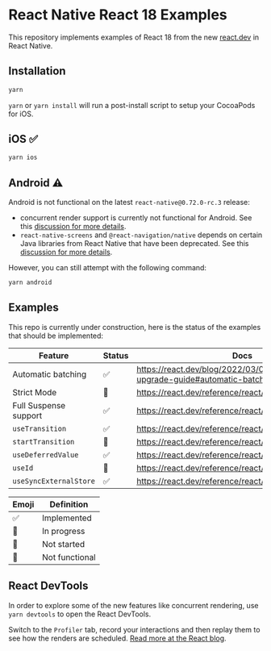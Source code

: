 # React Native React 18 Examples

This repository implements examples of React 18 from the new [react.dev](https://react.dev/) in React Native.

## Installation

```bash
yarn
```

`yarn` or `yarn install` will run a post-install script to setup your CocoaPods for iOS.

## iOS ✅

```bash
yarn ios
```

## Android ⚠️

Android is not functional on the latest `react-native@0.72.0-rc.3` release:

- concurrent render support is currently not functional for Android. See this [discussion for more details](https://github.com/reactwg/react-native-new-architecture/discussions/94#discussioncomment-5880785).
- `react-native-screens` and `@react-navigation/native` depends on certain Java libraries from React Native that have been deprecated. See this [discussion for more details](https://github.com/reactwg/react-native-releases/discussions/54#discussioncomment-5968545).

However, you can still attempt with the following command:

```bash
yarn android
```

## Examples

This repo is currently under construction, here is the status of the examples that should be implemented:

| Feature                | Status | Docs                                                                        |
| ---------------------- | ------ | --------------------------------------------------------------------------- |
| Automatic batching     | ✅     | https://react.dev/blog/2022/03/08/react-18-upgrade-guide#automatic-batching |
| Strict Mode            | 🚫     | https://react.dev/reference/react/StrictMode                                |
| Full Suspense support  | ✅     | https://react.dev/reference/react/Suspense                                  |
| `useTransition`        | ✅     | https://react.dev/reference/react/useTransition                             |
| `startTransition`      | 🚧     | https://react.dev/reference/react/startTransition                           |
| `useDeferredValue`     | ✅     | https://react.dev/reference/react/useDeferredValue                          |
| `useId`                | 🚧     | https://react.dev/reference/react/useId                                     |
| `useSyncExternalStore` | ✅     | https://react.dev/reference/react/useSyncExternalStore                      |

| Emoji | Definition     |
| ----- | -------------- |
| ✅    | Implemented    |
| 👷    | In progress    |
| 🚧    | Not started    |
| 🚫    | Not functional |

## React DevTools

In order to explore some of the new features like concurrent rendering, use `yarn devtools` to open the React DevTools.

Switch to the `Profiler` tab, record your interactions and then replay them to see how the renders are scheduled. [Read more at the React blog](https://legacy.reactjs.org/blog/2018/09/10/introducing-the-react-profiler.html#reading-performance-data).
